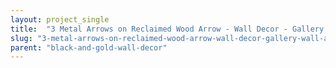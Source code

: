 ```yaml
---
layout: project_single
title:  "3 Metal Arrows on Reclaimed Wood Arrow - Wall Decor - Gallery Wall - Arrow Decor / Coral Teal Gold Black Red Arrow / Nursery Office Wall Art"
slug: "3-metal-arrows-on-reclaimed-wood-arrow-wall-decor-gallery-wall-arrow-decor"
parent: "black-and-gold-wall-decor"
---
```

 